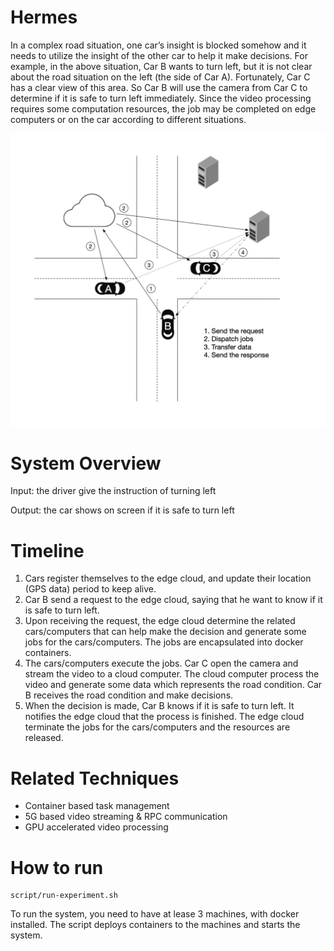 # Hermes
In a complex road situation, one car’s insight is blocked somehow and it needs to utilize the insight of the other car to help it make decisions. For example, in the above situation, Car B wants to turn left, but it is not clear about the road situation on the left (the side of Car A). Fortunately, Car C has a clear view of this area. So Car B will use the camera from Car C to determine if it is safe to turn left immediately. Since the video processing requires some computation resources, the job may be completed on edge computers or on the car according to different situations.

![System Architecture](docs/archi.png?raw=true "Title")


# System Overview
Input: the driver give the instruction of turning left

Output: the car shows on screen if it is safe to turn left


# Timeline
1. Cars register themselves to the edge cloud, and update their location (GPS data) period to keep alive.
1. Car B send a request to the edge cloud, saying that he want to know if it is safe to turn left.
2. Upon receiving the request, the edge cloud determine the related cars/computers that can help make the decision and generate some jobs for the cars/computers. The jobs are encapsulated into docker containers.
3. The cars/computers execute the jobs. Car C open the camera and stream the video to a cloud computer. The cloud computer process the video and generate some data which represents the road condition. Car B receives the road condition and make decisions.
4. When the decision is made, Car B knows if it is safe to turn left. It notifies the edge cloud that the process is finished. The edge cloud terminate the jobs for the cars/computers and the resources are released.

# Related Techniques
- Container based task management
- 5G based video streaming & RPC communication
- GPU accelerated video processing

# How to run
```
script/run-experiment.sh
```

To run the system, you need to have at lease 3 machines, with docker installed. The script deploys containers to the machines and starts the system.


